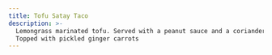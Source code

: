 ```yaml
---
title: Tofu Satay Taco
description: >-
  Lemongrass marinated tofu. Served with a peanut sauce and a coriander slaw.
  Topped with pickled ginger carrots
---
```

